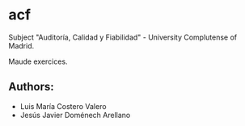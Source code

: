 # acf

Subject "Auditoría, Calidad y Fiabilidad" - University Complutense of Madrid.

Maude exercices.

## Authors:
- Luis María Costero Valero
- Jesús Javier Doménech Arellano
